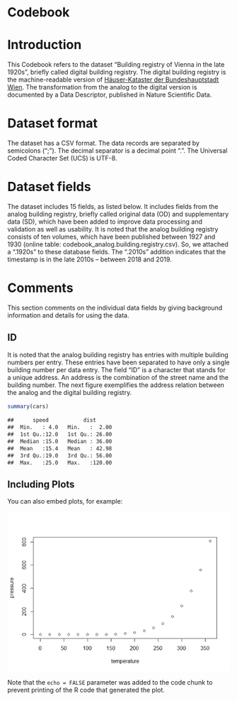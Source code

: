 Codebook
================

# Introduction

This Codebook refers to the dataset “Building registry of Vienna in the
late 1920s”, briefly called digital building registry. The digital
building registry is the machine-readable version of [Häuser-Kataster
der Bundeshauptstadt Wien](https://permalink.obvsg.at/wbr/AC07637508).
The transformation from the analog to the digital version is documented
by a Data Descriptor, published in Nature Scientific Data.

# Dataset format

The dataset has a CSV format. The data records are separated by
semicolons (“;”). The decimal separator is a decimal point “.”. The
Universal Coded Character Set (UCS) is UTF-8.

# Dataset fields

The dataset includes 15 fields, as listed below. It includes fields from
the analog building registry, briefly called original data (OD) and
supplementary data (SD), which have been added to improve data
processing and validation as well as usability. It is noted that the
analog building registry consists of ten volumes, which have been
published between 1927 and 1930 (online table:
codebook\_analog.building.registry.csv). So, we attached a “.1920s” to
these database fields. The “.2010s” addition indicates that the
timestamp is in the late 2010s – between 2018 and 2019.

# Comments

This section comments on the individual data fields by giving background
information and details for using the data.

## ID

It is noted that the analog building registry has entries with multiple
building numbers per entry. These entries have been separated to have
only a single building number per data entry. The field “ID” is a
character that stands for a unique address. An address is the
combination of the street name and the building number. The next figure
exemplifies the address relation between the analog and the digital
building registry.

``` r
summary(cars)
```

    ##      speed           dist       
    ##  Min.   : 4.0   Min.   :  2.00  
    ##  1st Qu.:12.0   1st Qu.: 26.00  
    ##  Median :15.0   Median : 36.00  
    ##  Mean   :15.4   Mean   : 42.98  
    ##  3rd Qu.:19.0   3rd Qu.: 56.00  
    ##  Max.   :25.0   Max.   :120.00

## Including Plots

You can also embed plots, for example:

![](Codebook_files/figure-gfm/pressure-1.png)<!-- -->

Note that the `echo = FALSE` parameter was added to the code chunk to
prevent printing of the R code that generated the plot.
